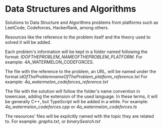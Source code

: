 # Data Structures and Algorithms

Solutions to Data Structure and Algorithms problems from platforms such as LeetCode, Codeforces, HackerRank, among others.

Resources like the reference to the problem itself and the theory used to solved it will be added.

Each problem's information will be kept in a folder named following the format: _IDOFTHEPROBLEM_NAMEOFTHEPROBLEM_PLATFORM_. For example: 4A_WATERMELON_CODEFORCES.

The file with the reference to the problem, an URL, will be named under the format _idOfTheProblemnameOfTheProblem_platform_reference.txt_
For example: _4a_watermelon_codeforces_reference.txt_

The file with the solution will follow the folder's name convention in lowercase, adding the extension of the used language. In these terms, it will be generally C++, but TypeScript will be added in a while. For example: _4a_watermelon_codeforces.cpp_ or _4a_watermelon_codeforces.ts_

The resources' files will be explicitly named with the topic they are related to. For example: _graphs.txt_, or _binarySearch.txt_
